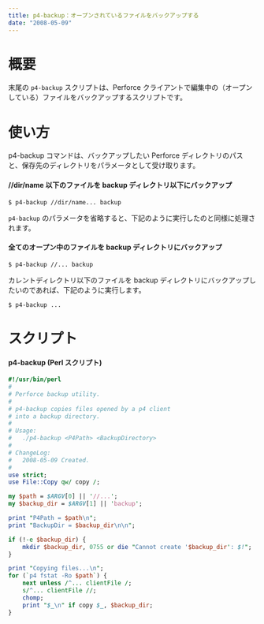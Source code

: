 ```yaml
---
title: p4-backup：オープンされているファイルをバックアップする
date: "2008-05-09"
---
```


概要
====
末尾の `p4-backup` スクリプトは、Perforce クライアントで編集中の（オープンしている）ファイルをバックアップするスクリプトです。


使い方
====

p4-backup コマンドは、バックアップしたい Perforce ディレクトリのパスと、保存先のディレクトリをパラメータとして受け取ります。

#### //dir/name 以下のファイルを backup ディレクトリ以下にバックアップ
```
$ p4-backup //dir/name... backup
```

`p4-backup` のパラメータを省略すると、下記のように実行したのと同様に処理されます。

#### 全てのオープン中のファイルを backup ディレクトリにバックアップ
```
$ p4-backup //... backup
```

カレントディレクトリ以下のファイルを backup ディレクトリにバックアップしたいのであれば、下記のように実行します。

```
$ p4-backup ...
```


スクリプト
====

#### p4-backup (Perl スクリプト)
```perl
#!/usr/bin/perl
#
# Perforce backup utility.
#
# p4-backup copies files opened by a p4 client
# into a backup directory.
#
# Usage:
#   ./p4-backup <P4Path> <BackupDirectory>
#
# ChangeLog:
#   2008-05-09 Created.
#
use strict;
use File::Copy qw/ copy /;

my $path = $ARGV[0] || '//...';
my $backup_dir = $ARGV[1] || 'backup';

print "P4Path = $path\n";
print "BackupDir = $backup_dir\n\n";

if (!-e $backup_dir) {
    mkdir $backup_dir, 0755 or die "Cannot create '$backup_dir': $!";
}

print "Copying files...\n";
for (`p4 fstat -Ro $path`) {
    next unless /^... clientFile /;
    s/^... clientFile //;
    chomp;
    print "$_\n" if copy $_, $backup_dir;
}
```

